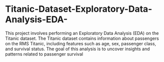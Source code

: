 # Titanic-Dataset-Exploratory-Data-Analysis-EDA-
This project involves performing an Exploratory Data Analysis (EDA) on the Titanic dataset. The Titanic dataset contains information about passengers on the RMS Titanic, including features such as age, sex, passenger class, and survival status. The goal of this analysis is to uncover insights and patterns related to passenger survival 
